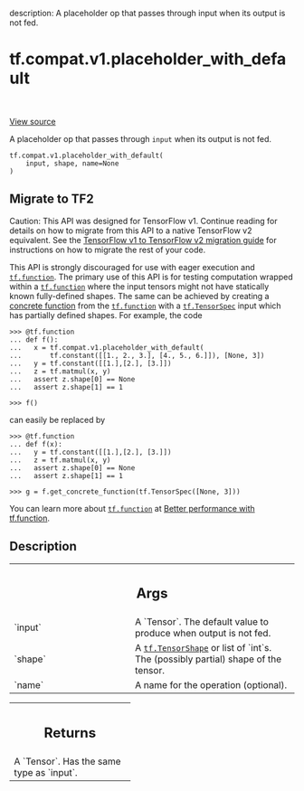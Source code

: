 description: A placeholder op that passes through input when its output is not fed.

<div itemscope itemtype="http://developers.google.com/ReferenceObject">
<meta itemprop="name" content="tf.compat.v1.placeholder_with_default" />
<meta itemprop="path" content="Stable" />
</div>

# tf.compat.v1.placeholder_with_default

<!-- Insert buttons and diff -->

<table class="tfo-notebook-buttons tfo-api nocontent" align="left">

</table>

<a target="_blank" class="external" href="/code/stable/tensorflow/python/ops/array_ops.py">View source</a>



A placeholder op that passes through `input` when its output is not fed.

<pre class="devsite-click-to-copy prettyprint lang-py tfo-signature-link">
<code>tf.compat.v1.placeholder_with_default(
    input, shape, name=None
)
</code></pre>





 <section><devsite-expandable expanded>
 <h2 class="showalways">Migrate to TF2</h2>

Caution: This API was designed for TensorFlow v1.
Continue reading for details on how to migrate from this API to a native
TensorFlow v2 equivalent. See the
[TensorFlow v1 to TensorFlow v2 migration guide](https://www.tensorflow.org/guide/migrate)
for instructions on how to migrate the rest of your code.

This API is strongly discouraged for use with eager execution and
<a href="../../../tf/function.md"><code>tf.function</code></a>. The primary use of this API is for testing computation wrapped
within a <a href="../../../tf/function.md"><code>tf.function</code></a> where the input tensors might not have statically known
fully-defined shapes. The same can be achieved by creating a
[concrete function](
https://www.tensorflow.org/guide/function#obtaining_concrete_functions)
from the <a href="../../../tf/function.md"><code>tf.function</code></a> with a <a href="../../../tf/TensorSpec.md"><code>tf.TensorSpec</code></a> input which has partially
defined shapes. For example, the code

```
>>> @tf.function
... def f():
...   x = tf.compat.v1.placeholder_with_default(
...       tf.constant([[1., 2., 3.], [4., 5., 6.]]), [None, 3])
...   y = tf.constant([[1.],[2.], [3.]])
...   z = tf.matmul(x, y)
...   assert z.shape[0] == None
...   assert z.shape[1] == 1
```

```
>>> f()
```

can easily be replaced by

```
>>> @tf.function
... def f(x):
...   y = tf.constant([[1.],[2.], [3.]])
...   z = tf.matmul(x, y)
...   assert z.shape[0] == None
...   assert z.shape[1] == 1
```

```
>>> g = f.get_concrete_function(tf.TensorSpec([None, 3]))
```

You can learn more about <a href="../../../tf/function.md"><code>tf.function</code></a> at [Better
performance with tf.function](https://www.tensorflow.org/guide/function).


 </aside></devsite-expandable></section>

<h2>Description</h2>

<!-- Placeholder for "Used in" -->



<!-- Tabular view -->
 <table class="responsive fixed orange">
<colgroup><col width="214px"><col></colgroup>
<tr><th colspan="2"><h2 class="add-link">Args</h2></th></tr>

<tr>
<td>
`input`
</td>
<td>
A `Tensor`. The default value to produce when output is not fed.
</td>
</tr><tr>
<td>
`shape`
</td>
<td>
A <a href="../../../tf/TensorShape.md"><code>tf.TensorShape</code></a> or list of `int`s. The (possibly partial) shape of
the tensor.
</td>
</tr><tr>
<td>
`name`
</td>
<td>
A name for the operation (optional).
</td>
</tr>
</table>



<!-- Tabular view -->
 <table class="responsive fixed orange">
<colgroup><col width="214px"><col></colgroup>
<tr><th colspan="2"><h2 class="add-link">Returns</h2></th></tr>
<tr class="alt">
<td colspan="2">
A `Tensor`. Has the same type as `input`.
</td>
</tr>

</table>

